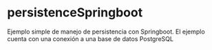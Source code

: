 # persistenceSpringboot
Ejemplo simple de manejo de persistencia con Springboot.
El ejemplo cuenta con una conexión a una base de datos PostgreSQL
